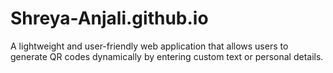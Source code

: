 # Shreya-Anjali.github.io
A lightweight and user-friendly web application that allows users to generate QR codes dynamically by entering custom text or personal details.
